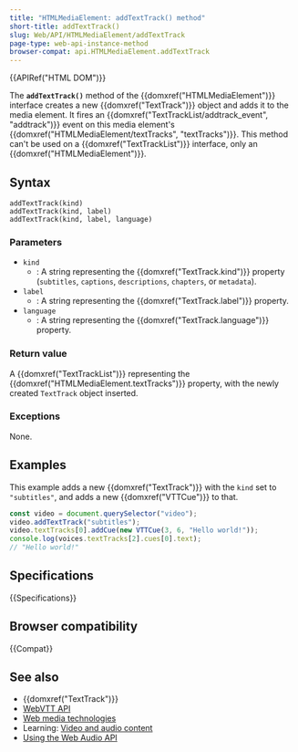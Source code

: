 ```yaml
---
title: "HTMLMediaElement: addTextTrack() method"
short-title: addTextTrack()
slug: Web/API/HTMLMediaElement/addTextTrack
page-type: web-api-instance-method
browser-compat: api.HTMLMediaElement.addTextTrack
---
```


{{APIRef("HTML DOM")}}

The **`addTextTrack()`** method of the {{domxref("HTMLMediaElement")}} interface creates a new {{domxref("TextTrack")}} object and adds it to the media element. It fires an {{domxref("TextTrackList/addtrack_event", "addtrack")}} event on this media element's {{domxref("HTMLMediaElement/textTracks", "textTracks")}}. This method can't be used on a {{domxref("TextTrackList")}} interface, only an {{domxref("HTMLMediaElement")}}.

## Syntax

```js-nolint
addTextTrack(kind)
addTextTrack(kind, label)
addTextTrack(kind, label, language)
```

### Parameters

- `kind`
  - : A string representing the {{domxref("TextTrack.kind")}} property (`subtitles`, `captions`, `descriptions`, `chapters`, or `metadata`).
- `label`
  - : A string representing the {{domxref("TextTrack.label")}} property.
- `language`
  - : A string representing the {{domxref("TextTrack.language")}} property.

### Return value

A {{domxref("TextTrackList")}} representing the {{domxref("HTMLMediaElement.textTracks")}} property, with the newly created `TextTrack` object inserted.

### Exceptions

None.

## Examples

This example adds a new {{domxref("TextTrack")}} with the `kind` set to `"subtitles"`, and adds a new {{domxref("VTTCue")}} to that.

```js
const video = document.querySelector("video");
video.addTextTrack("subtitles");
video.textTracks[0].addCue(new VTTCue(3, 6, "Hello world!"));
console.log(voices.textTracks[2].cues[0].text);
// "Hello world!"
```

## Specifications

{{Specifications}}

## Browser compatibility

{{Compat}}

## See also

- {{domxref("TextTrack")}}
- [WebVTT API](/en-US/docs/Web/API/WebVTT_API)
- [Web media technologies](/en-US/docs/Web/Media)
- Learning: [Video and audio content](/en-US/docs/Learn/HTML/Multimedia_and_embedding/Video_and_audio_content)
- [Using the Web Audio API](/en-US/docs/Web/API/Web_Audio_API/Using_Web_Audio_API)
